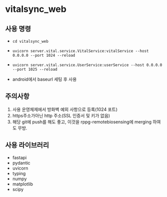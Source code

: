 # vitalsync_web

## 사용 명령
  - `cd vitalsync_web`
  - `uvicorn server.vital.service.VitalService:vitalService --host 0.0.0.0 --port 1024 --reload`
  - `uvicorn server.vital.service.UserService:userService --host 0.0.0.0 --port 1025 --reload`

- android에서 baseurl 세팅 후 사용

## 주의사항
1. 사용 운영체제에서 방화벽 예외 사항으로 등록(1024 포트)
2. https주소가아닌 http 주소(SSL 인증서 및 키가 없음)
3. 해당 git에 push를 해도 좋고, 이것을 rppg-remotebiosensing에 merging 하여도 무방.

## 사용 라이브러리
  - fastapi
  - pydantic
  - uvicorn
  - typing
  - numpy
  - matplotlib
  - scipy